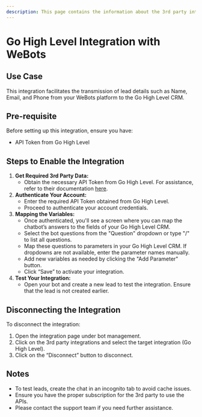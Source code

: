 ```yaml
---
description: This page contains the information about the 3rd party integrations.
---
```


# Go High Level Integration with WeBots

## Use Case

This integration facilitates the transmission of lead details such as Name, Email, and Phone from your WeBots platform to the Go High Level CRM.

## Pre-requisite

Before setting up this integration, ensure you have:

* API Token from Go High Level

## Steps to Enable the Integration

1. **Get Required 3rd Party Data:**
   * Obtain the necessary API Token from Go High Level. For assistance, refer to their documentation [here](https://pipedrive.readme.io/docs/how-to-find-the-api-token).
2. **Authenticate Your Account:**
   * Enter the required API Token obtained from Go High Level.
   * Proceed to authenticate your account credentials.
3. **Mapping the Variables:**
   * Once authenticated, you'll see a screen where you can map the chatbot’s answers to the fields of your Go High Level CRM.
   * Select the bot questions from the "Question" dropdown or type "/" to list all questions.
   * Map these questions to parameters in your Go High Level CRM. If dropdowns are not available, enter the parameter names manually.
   * Add new variables as needed by clicking the "Add Parameter" button.
   * Click “Save” to activate your integration.
4. **Test Your Integration:**
   * Open your bot and create a new lead to test the integration. Ensure that the lead is not created earlier.

## Disconnecting the Integration

To disconnect the integration:

1. Open the integration page under bot management.
2. Click on the 3rd party integrations and select the target integration (Go High Level).
3. Click on the “Disconnect” button to disconnect.

## Notes

* To test leads, create the chat in an incognito tab to avoid cache issues.
* Ensure you have the proper subscription for the 3rd party to use the APIs.
* Please contact the support team if you need further assistance.

